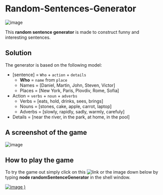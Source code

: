 # Random-Sentences-Generator

![image](https://user-images.githubusercontent.com/114098743/208356932-eb2cad84-7a40-4118-ac0b-9e078c2c267d.png)

This **random sentence generator** is made to construct funny and interesting sentences.

## Solution

The generator is based on the following model:

* [sentence] = `Who` + `action` + `details`
   *  **Who** = `name` from `place`
   *  Names = [Daniel, Martin, John, Steven, Victor]
   *  Places = [New York, Paris, Plovdiv, Rome, Sofia]
* Action = `verbs` + `noun` + `adverbs` 
   * Verbs = [eats, hold, drinks, sees, brings]
   * Nouns = [stones, cake, apple, carrot, laptop]
   * Adverbs = [slowly, rapidly, sadly, warmly, carefuly]
* Details = [near the river, in the park, at home, in the pool]

## A screenshot of the game 

![image](https://user-images.githubusercontent.com/114098743/208358896-f580335a-7752-4d21-ac65-7046d63f7da6.png)

## How to play the game

To try the game out simply click on this ![link](https://replit.com/@DanielPopov2/RandomSentenceGenerator#randomSentenceGenerator.js) or the image down below by typing **node randomSentenceGenerator** in the shell window.

[![image](https://user-images.githubusercontent.com/114098743/208359563-05a210c8-2912-4427-8502-6f426e4c39a7.png)
)](https://replit.com/@DanielPopov2/RandomSentenceGenerator#randomSentenceGenerator.js)

